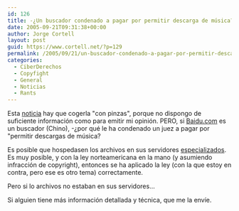 ```yaml
---
id: 126
title: -¿Un buscador condenado a pagar por permitir descarga de música?
date: 2005-09-21T09:31:38+00:00
author: Jorge Cortell
layout: post
guid: https://www.cortell.net/?p=129
permalink: /2005/09/21/un-buscador-condenado-a-pagar-por-permitir-descarga-de-musica/
categories:
  - CiberDerechos
  - Copyfight
  - General
  - Noticias
  - Rants
---
```

Esta [noticia](https://www.redherring.com/Article.aspx?a=13643&hed=Baidu%20Must%20Pay%20EMI) hay que cogerla "con pinzas", porque no dispongo de suficiente información como para emitir mi opinión. PERO, si [Baidu.com](https://www.baidu.com/) es un buscador (Chino), -¿por qué le ha condenado un juez a pagar por "permitir descargas de música?

Es posible que hospedasen los archivos en sus servidores [especializados](https://mp3.baidu.com/). Es muy posible, y con la ley norteamericana en la mano (y asumiendo infracción de copyright), entonces se ha aplicado la ley (con la que estoy en contra, pero ese es otro tema) correctamente.

Pero si lo archivos no estaban en sus servidores...

Si alguien tiene más información detallada y técnica, que me la enví­e.